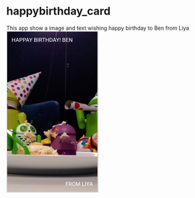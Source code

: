 # happybirthday_card
 
This app show a image and text wishing happy birthday to Ben from Liya<br>
![plot](ss1.PNG)
